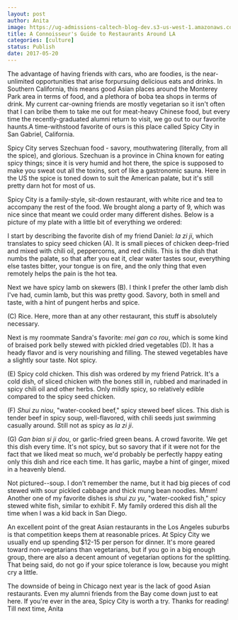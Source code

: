 ```yaml
---
layout: post
author: Anita
image: https://ug-admissions-caltech-blog-dev.s3-us-west-1.amazonaws.com/old_pictures/caltech_as_it_happens/6a0105349b8251970b01bb099b116e970d.jpg
title: A Connoisseur's Guide to Restaurants Around LA
categories: [culture]
status: Publish
date: 2017-05-20
---
```


The advantage of having friends with cars, who are foodies, is the near-unlimited opportunities that arise forpursuing delicious eats and drinks. In Southern California, this means good Asian places around the Monterey Park area in terms of food, and a plethora of boba tea shops in terms of drink. My current car-owning friends are mostly vegetarian so it isn't often that I can bribe them to take me out for meat-heavy Chinese food, but every time the recently-graduated alumni return to visit, we go out to our favorite haunts.A time-withstood favorite of ours is this place called Spicy City in San Gabriel, California.

Spicy City serves Szechuan food - savory, mouthwatering (literally, from all the spice), and glorious. Szechuan is a province in China known for eating spicy things; since it is very humid and hot there, the spice is supposed to make you sweat out all the toxins, sort of like a gastronomic sauna. Here in the US the spice is toned down to suit the American palate, but it's still pretty darn hot for most of us.

Spicy City is a family-style, sit-down restaurant, with white rice and tea to accompany the rest of the food. We brought along a party of 9, which was nice since that meant we could order many different dishes. Below is a picture of my plate with a little bit of everything we ordered:

I start by describing the favorite dish of my friend Daniel: *la zi ji*, which translates to spicy seed chicken (A). It is small pieces of chicken deep-fried and mixed with chili oil, peppercorns, and red chilis. This is the dish that numbs the palate, so that after you eat it, clear water tastes sour, everything else tastes bitter, your tongue is on fire, and the only thing that even remotely helps the pain is the hot tea.

Next we have spicy lamb on skewers (B). I think I prefer the other lamb dish I've had, cumin lamb, but this was pretty good. Savory, both in smell and taste, with a hint of pungent herbs and spice.

(C) Rice. Here, more than at any other restaurant, this stuff is absolutely necessary.

Next is my roommate Sandra's favorite: *mei gan co rou*, which is some kind of braised pork belly stewed with pickled dried vegetables (D). It has a heady flavor and is very nourishing and filling. The stewed vegetables have a slightly sour taste. Not spicy.

(E) Spicy cold chicken. This dish was ordered by my friend Patrick. It's a cold dish, of sliced chicken with the bones still in, rubbed and marinaded in spicy chili oil and other herbs. Only mildly spicy, so relatively edible compared to the spicy seed chicken.

(F) *Shui zu niou*, "water-cooked beef," spicy stewed beef slices. This dish is tender beef in spicy soup, well-flavored, with chili seeds just swimming casually around. Still not as spicy as *la zi ji*.

(G) *Gan bian si ji dou*, or garlic-fried green beans. A crowd favorite. We get this dish every time. It's not spicy, but so savory that if it were not for the fact that we liked meat so much, we'd probably be perfectly happy eating only this dish and rice each time. It has garlic, maybe a hint of ginger, mixed in a heavenly blend.

Not pictured--soup. I don't remember the name, but it had big pieces of cod stewed with sour pickled cabbage and thick mung bean noodles. Mmm!
Another one of my favorite dishes is *shui zu yu*, "water-cooked fish," spicy stewed white fish, similar to exhibit F. My family ordered this dish all the time when I was a kid back in San Diego.

An excellent point of the great Asian restaurants in the Los Angeles suburbs is that competition keeps them at reasonable prices. At Spicy City we usually end up spending $12-15 per person for dinner. It's more geared toward non-vegetarians than vegetarians, but if you go in a big enough group, there are also a decent amount of vegetarian options for the splitting. That being said, do not go if your spice tolerance is low, because you might cry a little.

The downside of being in Chicago next year is the lack of good Asian restaurants. Even my alumni friends from the Bay come down just to eat here. If you're ever in the area, Spicy City is worth a try. Thanks for reading!
Till next time,
Anita
